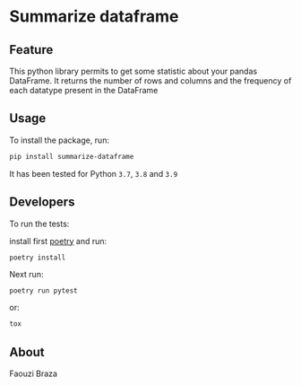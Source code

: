 # Summarize dataframe

## Feature

This python library permits to get some statistic about your pandas DataFrame. It returns the number of rows and columns
and the frequency of each datatype present in the DataFrame

## Usage

To install the package, run:

```bash
pip install summarize-dataframe
```

It has been tested for Python `3.7`, `3.8` and `3.9`

## Developers

To run the tests:

install first [poetry]() and run:

```bash
poetry install
```

Next run:

```
poetry run pytest
```

or:

```bash
tox
```

## About

Faouzi Braza
